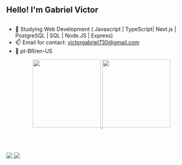   ## Hello! I'm Gabriel Victor 

  ##

- 🌱 Studying Web Development ( Javascript | TypeScript| Next.js | PostgreSQL | SQL | Node.JS | Express)
- 📫 Email for contact: victorgabriel730@gmail.com
- :rocket: pt-BR/en-US

<div align="center">
  <a href="https://github.com/Gabriel-Vict0r">
  <img height="180em" src="https://github-readme-stats.vercel.app/api?username=Gabriel-Vict0r&show_icons=true&theme=dracula&include_all_commits=true&count_private=true"/>
  <img height="180em" src="https://github-readme-stats.vercel.app/api/top-langs/?username=Gabriel-Vict0r&layout=compact&langs_count=7&theme=dracula"/>
</div>
  
  <br>
  <div style="display: inline_block;"><br>
<!--       <img align="center" alt="Gabriel-HTML" height="50" width="50" src="https://cdn-icons-png.flaticon.com/512/9496/9496578.png" style="margin-left:50px;">
      <img align="center" alt="Gabriel-CSS" height="50" width="50" src="https://cdn-icons-png.flaticon.com/512/9496/9496599.png" style="margin-left:50px;"> -->
<!--     <img align="center" alt="Gabriel-Js" height="50" width="50" src="https://cdn-icons-png.flaticon.com/512/9496/9496595.png" style="margin-left:50px;">
      <img align="center" alt="Gabriel-React" height="50" width="50" src="https://cdn-icons-png.flaticon.com/512/1126/1126012.png" style="margin-left:50px;">
    <img align='center' alt='gabriel-TS' height='50' width='50' src="https://github.com/Gabriel-Vict0r/Gabriel-Vict0r/blob/main/typescript.png" title="typescript icons" stype='margin-left:50px;'>
  <img align="center" alt="Gabriel-php" height="50" width="50" src="https://cdn-icons-png.flaticon.com/512/9277/9277351.png" style="margin-left:50px;">
     <img align="center" alt="Gabriel-sass" height="50" width="50" src="https://cdn-icons-png.flaticon.com/512/5968/5968358.png" style="margin-left:50px;">
    <img align="center" alt="Gabriel-styled-components" height="50" width="50" src="https://miro.medium.com/max/480/1*Iohnw2aOQ5EBghVoqKA7VA.png" style="margin-left:50px;"> -->
  
  ##
  
  <div>
    <a href = "mailto:victorgabriel1730@gmail.com"><img src="https://img.shields.io/badge/-Gmail-%23333?style=for-the-badge&logo=gmail&logoColor=white" target="_blank"></a>
  <a href="https://www.linkedin.com/public-profile/settings?lipi=urn%3Ali%3Apage%3Ad_flagship3_profile_self_edit_contact-info%3B38n3VD7sQpOydBJDydo%2F4A%3D%3D" target="_blank"><img src="https://img.shields.io/badge/-LinkedIn-%230077B5?style=for-the-badge&logo=linkedin&logoColor=white" target="_blank"></a>
  </div>
